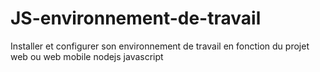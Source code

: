 # JS-environnement-de-travail
Installer et configurer son environnement de travail en fonction du projet web ou web mobile nodejs javascript 
